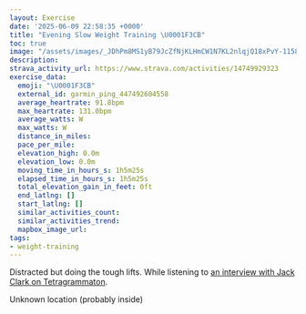 ```yaml
---
layout: Exercise
date: '2025-06-09 22:58:35 +0000'
title: "Evening Slow Weight Training \U0001F3CB️"
toc: true
image: "/assets/images/_JDhPm8MS1yB79JcZfNjKLHmCW1N7KL2nlqjQ18xPvY-1158x2048.jpg.jpeg"
description:
strava_activity_url: https://www.strava.com/activities/14749929323
exercise_data:
  emoji: "\U0001F3CB️"
  external_id: garmin_ping_447492604558
  average_heartrate: 91.8bpm
  max_heartrate: 131.0bpm
  average_watts: W
  max_watts: W
  distance_in_miles:
  pace_per_mile:
  elevation_high: 0.0m
  elevation_low: 0.0m
  moving_time_in_hours_s: 1h5m25s
  elapsed_time_in_hours_s: 1h5m25s
  total_elevation_gain_in_feet: 0ft
  end_latlng: []
  start_latlng: []
  similar_activities_count:
  similar_activities_trend:
  mapbox_image_url:
tags:
- weight-training
---
```


Distracted but doing the tough lifts. While listening to [an interview with Jack Clark on Tetragrammaton](https://www.tetragrammaton.com/content/jack-clark).

Unknown location (probably inside)
